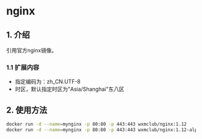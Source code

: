 # nginx

## 1. 介绍

引用官方nginx镜像。

### 1.1 扩展内容

* 指定编码为：zh_CN.UTF-8
* 时区，默认指定时区为"Asia/Shanghai"东八区

## 2. 使用方法

```bash
docker run -d --name=mynginx -p 80:80 -p 443:443 wxmclub/nginx:1.12
docker run -d --name=mynginx -p 80:80 -p 443:443 wxmclub/nginx:1.12-alpine
```

